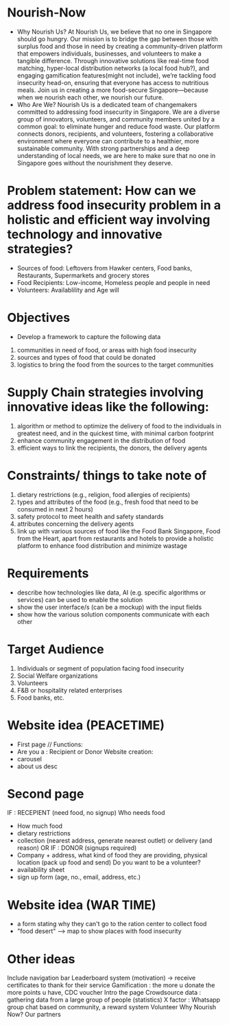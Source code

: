 # Nourish-Now
 - Why Nourish Us?
At Nourish Us, we believe that no one in Singapore should go hungry. Our mission is to bridge the gap between those with surplus food and those in need by creating a community-driven platform that empowers individuals, businesses, and volunteers to make a tangible difference. Through innovative solutions like real-time food matching, hyper-local distribution networks (a local food hub?), and engaging gamification features(might not include), we’re tackling food insecurity head-on, ensuring that everyone has access to nutritious meals. Join us in creating a more food-secure Singapore—because when we nourish each other, we nourish our future.
- Who Are We?
Nourish Us is a dedicated team of changemakers committed to addressing food insecurity in Singapore. We are a diverse group of innovators, volunteers, and community members united by a common goal: to eliminate hunger and reduce food waste. Our platform connects donors, recipients, and volunteers, fostering a collaborative environment where everyone can contribute to a healthier, more sustainable community. With strong partnerships and a deep understanding of local needs, we are here to make sure that no one in Singapore goes without the nourishment they deserve.

# Problem statement: How can we address food insecurity problem in a holistic and efficient way involving technology and innovative strategies? 
- Sources of food: Leftovers from Hawker centers, Food banks, Restaurants, Supermarkets and grocery stores 
- Food Recipients: Low-income, Homeless people and people in need 
- Volunteers: Availablility and Age will 

# Objectives
- Develop a framework to capture the following data 
1. communities in need of food, or areas with high food insecurity
2. sources and types of food that could be donated
3. logistics to bring the food from the sources to the target communities


# Supply Chain strategies involving innovative ideas like the following:
1. algorithm or method to optimize the delivery of food to the individuals in greatest need, and in the quickest time, with minimal carbon footprint
2. enhance community engagement in the distribution of food
3. efficient ways to link the recipients, the donors, the delivery agents

# Constraints/ things to take note of
1. dietary restrictions (e.g., religion, food allergies of recipients)
2. types and attributes of the food (e.g., fresh food that need to be consumed in next 2 hours)
3. safety protocol to meet health and safety standards
4. attributes concerning the delivery agents
5. link up with various sources of food like the Food Bank Singapore, Food from the Heart, apart from restaurants and hotels to provide a holistic platform to enhance food distribution and minimize wastage

# Requirements 
- describe how technologies like data, AI (e.g. specific algorithms or services) can be used to enable the solution
- show the user interface/s (can be a mockup) with the input fields
- show how the various solution components communicate with each other

# Target Audience
1. Individuals or segment of population facing food insecurity
2. Social Welfare organizations
3. Volunteers
4. F&B or hospitality related enterprises
5. Food banks, etc.

# Website idea (PEACETIME) 
 - First page 
// Functions:
- Are you a : Recipient or Donor
Website creation:
- carousel
- about us desc
 # Second page
IF : RECEPIENT (need food, no signup) 
Who needs food 
- How much food
- dietary restrictions
- collection (nearest address, generate nearest outlet) or delivery (and reason)
OR IF : DONOR (signups required) 
- Company + address, what kind of food they are providing, physical location (pack up food and send)
Do you want to be a volunteer?
- availability sheet
- sign up form (age, no., email, address, etc.)

# Website idea (WAR TIME)
- a form stating why they can't go to the ration center to collect food
- "food desert" --> map to show places with food insecurity 
# Other ideas
Include navigation bar 
Leaderboard system (motivation) → receive certificates to thank for their service 
Gamification : the more u donate the more points u have, CDC voucher 
Intro the page 
Crowdsource data : gathering data from a large group of people (statistics)
X factor : Whatsapp group chat based on community, a reward system 
Volunteer 
Why Nourish Now? 
Our partners 
